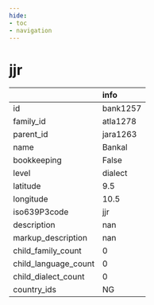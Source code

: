 ```yaml
---
hide:
- toc
- navigation
---
```

# jjr
|                      | info     |
|:---------------------|:---------|
| id                   | bank1257 |
| family_id            | atla1278 |
| parent_id            | jara1263 |
| name                 | Bankal   |
| bookkeeping          | False    |
| level                | dialect  |
| latitude             | 9.5      |
| longitude            | 10.5     |
| iso639P3code         | jjr      |
| description          | nan      |
| markup_description   | nan      |
| child_family_count   | 0        |
| child_language_count | 0        |
| child_dialect_count  | 0        |
| country_ids          | NG       |